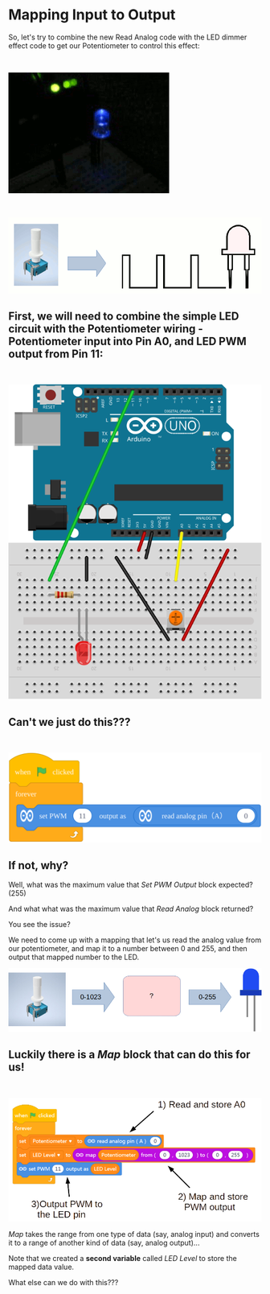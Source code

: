 Mapping Input to Output
===

So, let's try to combine the new Read Analog code with the LED dimmer effect code to get our Potentiometer to control this effect:

<br>

![](images/pulse.gif)

<br>

![](images/potled.gif)


## First, we will need to combine the simple LED circuit with the Potentiometer wiring - Potentiometer input into **Pin A0**, and LED PWM output from **Pin 11**:
<br>

![](images/ledpotwiring.svg)


## Can't we just do this???
<br>

![](images/wrongmapcode.svg)

## If not, why?

Well, what was the maximum value that *Set PWM Output* block expected? (255)

And what what was the maximum value that *Read Analog* block returned?

You see the issue?

We need to come up with a mapping that let's us read the analog value from our potentiometer, and map it to a number between 0 and 255, and then output that mapped number to the LED.

![](images/mapping.jpg)

## Luckily there is a *Map* block that can do this for us!

<br>

![](images/mapcode.jpg)

*Map* takes the range from one type of data (say, analog input) and converts it to a range of another kind of data (say, analog output)...

Note that we created a **second variable** called *LED Level* to store the mapped data value.

What else can we do with this???
